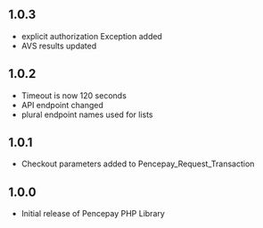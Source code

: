 ## 1.0.3

* explicit authorization Exception added
* AVS results updated

## 1.0.2

* Timeout is now 120 seconds
* API endpoint changed
* plural endpoint names used for lists

## 1.0.1

* Checkout parameters added to Pencepay_Request_Transaction

## 1.0.0

* Initial release of Pencepay PHP Library
